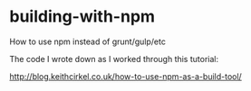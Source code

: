 # building-with-npm
How to use npm instead of grunt/gulp/etc

The code I wrote down as I worked through this tutorial:

http://blog.keithcirkel.co.uk/how-to-use-npm-as-a-build-tool/
